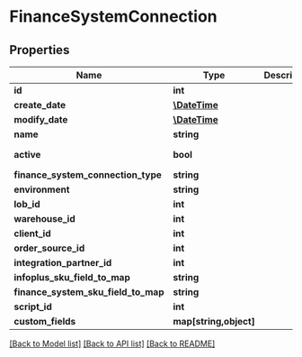 # FinanceSystemConnection

## Properties
Name | Type | Description | Notes
------------ | ------------- | ------------- | -------------
**id** | **int** |  | [optional] 
**create_date** | [**\DateTime**](\DateTime.md) |  | [optional] 
**modify_date** | [**\DateTime**](\DateTime.md) |  | [optional] 
**name** | **string** |  | 
**active** | **bool** |  | [default to false]
**finance_system_connection_type** | **string** |  | 
**environment** | **string** |  | 
**lob_id** | **int** |  | 
**warehouse_id** | **int** |  | 
**client_id** | **int** |  | [optional] 
**order_source_id** | **int** |  | 
**integration_partner_id** | **int** |  | 
**infoplus_sku_field_to_map** | **string** |  | 
**finance_system_sku_field_to_map** | **string** |  | 
**script_id** | **int** |  | [optional] 
**custom_fields** | **map[string,object]** |  | [optional] 

[[Back to Model list]](../README.md#documentation-for-models) [[Back to API list]](../README.md#documentation-for-api-endpoints) [[Back to README]](../README.md)


